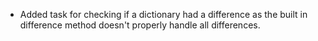 - Added task for checking if a dictionary had a difference as the built in
  difference method doesn't properly handle all differences.
